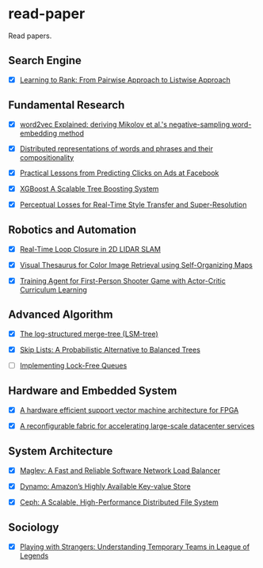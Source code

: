 # read-paper
Read papers.

## Search Engine
- [x] [Learning to Rank: From Pairwise Approach to Listwise Approach](http://www.machinelearning.org/proceedings/icml2007/papers/139.pdf)

## Fundamental Research
- [x] [word2vec Explained: deriving Mikolov et al.'s negative-sampling word-embedding method](http://arxiv.org/abs/1402.3722)

- [x] [Distributed representations of words and phrases and their compositionality](http://papers.nips.cc/paper/5021-distributed-representations)

- [x] [Practical Lessons from Predicting Clicks on Ads at Facebook](https://pdfs.semanticscholar.org/daf9/ed5dc6c6bad5367d7fd8561527da30e9b8dd.pdf)

- [x] [XGBoost A Scalable Tree Boosting System](https://arxiv.org/pdf/1603.02754.pdf)

- [x] [Perceptual Losses for Real-Time Style Transfer and Super-Resolution](https://pdfs.semanticscholar.org/9fa3/720371e78d04973ce9752781bc337480b68f.pdf)

## Robotics and Automation

- [x] [Real-Time Loop Closure in 2D LIDAR SLAM](http://research.google.com/pubs/pub45466.html)

- [x] [Visual Thesaurus for Color Image Retrieval using Self-Organizing Maps ](http://www.ischool.drexel.edu/faculty/cyang/papers/yang2001e.pdf)

- [x] [Training Agent for First-Person Shooter Game with Actor-Critic Curriculum Learning](http://104.155.136.4:3000/pdf?id=Hk3mPK5gg)

## Advanced Algorithm

- [x] [The log-structured merge-tree (LSM-tree)](http://link.springer.com/article/10.1007/s002360050048)

- [x] [Skip Lists: A Probabilistic Alternative to Balanced Trees](http://dl.acm.org/citation.cfm?id=78977)

- [ ] [Implementing Lock-Free Queues](http://citeseerx.ist.psu.edu/viewdoc/download?doi=10.1.1.53.8674&rep=rep1&type=pdf)

## Hardware and Embedded System

- [x] [A hardware efficient support vector machine architecture for FPGA](http://cas.ee.ic.ac.uk/people/ccb98/papers/MarkosFCCM10.pdf) 

- [x] [A reconfigurable fabric for accelerating large-scale datacenter services](http://dl.acm.org/citation.cfm?id=2665678)

## System Architecture

- [x] [Maglev: A Fast and Reliable Software Network Load Balancer](http://static.googleusercontent.com/media/research.google.com/zh-CN//pubs/archive/44824.pdf)

- [x] [Dynamo: Amazon’s Highly Available Key-value Store](http://dl.acm.org/citation.cfm?id=1294281)

- [x] [Ceph: A Scalable, High-Performance Distributed File System](http://dl.acm.org/citation.cfm?id=1298485)

## Sociology

- [x] [Playing with Strangers: Understanding Temporary Teams in League of Legends](http://dl.acm.org/citation.cfm?id=2658538)
